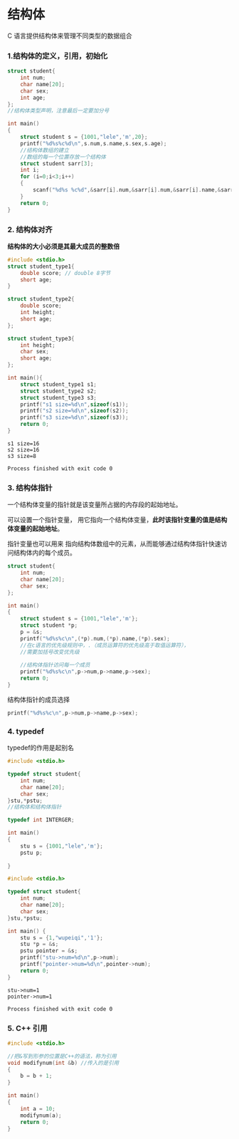 # 结构体

C 语言提供结构体来管理不同类型的数据组合



### 1.结构体的定义，引用，初始化

```c
struct student{
    int num;
    char name[20];
    char sex;
    int age;
};
//结构体类型声明，注意最后一定要加分号

int main()
{
    struct student s = {1001,"lele",'m',20};
    printf("%d%s%c%d\n",s.num,s.name,s.sex,s.age);
    //结构体数组的建立
    //数组的每一个位置存放一个结构体
    struct student sarr[3];
    int i;
    for (i=0;i<3;i++)
    {
        scanf("%d%s %c%d",&sarr[i].num,&sarr[i].num,&sarr[i].name,&sarr[i].sex,&sarr[i].age)            
    }    
    return 0;
}
```



### 2. 结构体对齐

**结构体的大小必须是其最大成员的整数倍**

```c
#include <stdio.h>
struct student_type1{
    double score; // double 8字节
    short age;
}

struct student_type2{ 
    double score;
	int height;
	short age; 
};

struct student_type3{ 
    int height;
	char sex;
	short age;
};

int main(){
    struct student_type1 s1;
	struct student_type2 s2;
	struct student_type3 s3; 
	printf("s1 size=%d\n",sizeof(s1)); 
	printf("s2 size=%d\n",sizeof(s2));
	printf("s3 size=%d\n",sizeof(s3)); 
	return 0;
}
```

```
s1 size=16
s2 size=16
s3 size=8

Process finished with exit code 0
```



### 3. 结构体指针

一个结构体变量的指针就是该变量所占据的内存段的起始地址。

可以设置一个指针变量， 用它指向一个结构体变量，**此时该指针变量的值是结构体变量的起始地址**。

指针变量也可以用来 指向结构体数组中的元素，从而能够通过结构体指针快速访问结构体内的每个成员。

```c
struct student{
    int num;
    char name[20];
    char sex;
};

int main()
{
    struct student s = {1001,"lele",'m'};
    struct student *p;
    p = &s;
    printf("%d%s%c\n",(*p).num,(*p).name,(*p).sex);
    //在c语言的优先级规则中，.（成员运算符的优先级高于取值运算符），
    //需要加括号改变优先级
    
    //结构体指针访问每一个成员
    printf("%d%s%c\n",p->num,p->name,p->sex);
    return 0;
}
```

结构体指针的成员选择

```c
printf("%d%s%c\n",p->num,p->name,p->sex);
```



### 4. typedef

typedef的作用是起别名

```c
#include <stdio.h>

typedef struct student{
    int num;
    char name[20];
    char sex;
}stu,*pstu;
//结构体和结构体指针

typedef int INTERGER;

int main()
{
    stu s = {1001,"lele",'m'};
    pstu p;
    
}
```

```c
#include <stdio.h>

typedef struct student{
    int num;
    char name[20];
    char sex;
}stu,*pstu;

int main() {
    stu s = {1,"wupeiqi",'1'};
    stu *p = &s;
    pstu pointer = &s;
    printf("stu->num=%d\n",p->num);
    printf("pointer->num=%d\n",pointer->num);
    return 0;
}
```

```
stu->num=1
pointer->num=1

Process finished with exit code 0
```



### 5. C++ 引用

```cpp
#include <stdio.h>

//把&写到形参的位置是C++的语法，称为引用
void modifynum(int &b) //传入的是引用
{
    b = b + 1;
}

int main()
{
    int a = 10;
    modifynum(a);
    return 0;
}
```

